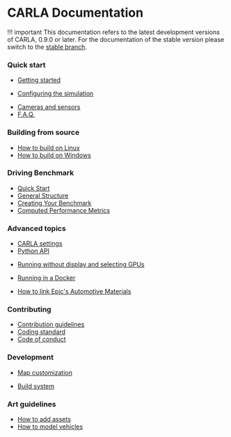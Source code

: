 <h1>CARLA Documentation</h1>

!!! important
    This documentation refers to the latest development versions of CARLA, 0.9.0
    or later. For the documentation of the stable version please switch to the
    [stable branch](https://carla.readthedocs.io/en/stable/).

<h3>Quick start</h3>

  * [Getting started](getting_started.md)
  <!-- * [Running the simulator](running_simulator_standalone.md) -->
  <!-- * [Connecting a Python client](connecting_the_client.md) -->
  * [Configuring the simulation](configuring_the_simulation.md)
  <!-- * [Measurements](measurements.md) -->
  * [Cameras and sensors](cameras_and_sensors.md)
  * [F.A.Q.](faq.md)

<h3>Building from source</h3>

  * [How to build on Linux](how_to_build_on_linux.md)
  * [How to build on Windows](how_to_build_on_windows.md)

<h3> Driving Benchmark </h3>

  * [Quick Start](benchmark_start.md)
  * [General Structure](benchmark_structure.md)
  * [Creating Your Benchmark](benchmark_creating.md)
  * [Computed Performance Metrics](benchmark_metrics.md)

<h3>Advanced topics</h3>

  * [CARLA settings](carla_settings.md)
  * [Python API](python_api.md)
  <!-- * [Simulator keyboard input](simulator_keyboard_input.md) -->
  * [Running without display and selecting GPUs](carla_headless.md)
  * [Running in a Docker](carla_docker.md)

  * [How to link Epic's Automotive Materials](epic_automotive_materials.md)

<h3>Contributing</h3>

  * [Contribution guidelines](CONTRIBUTING.md)
  * [Coding standard](coding_standard.md)
  * [Code of conduct](CODE_OF_CONDUCT.md)

<h3>Development</h3>

  * [Map customization](map_customization.md)
  <!-- * [CARLA design](carla_design.md) -->
  <!-- * [CarlaServer documentation](carla_server.md) -->
  * [Build system](build_system.md)

<h3>Art guidelines</h3>

  * [How to add assets](how_to_add_assets.md)
  * [How to model vehicles](how_to_model_vehicles.md)
